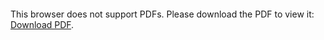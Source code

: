 <object data="christ-in-song/CIS1908pdfs/320.pdf" type="application/pdf" width="100%" height="1024px">
    <embed src="christ-in-song/CIS1908pdfs/320.pdf">
        <p>This browser does not support PDFs. Please download the PDF to view it: <a href="christ-in-song/CIS1908pdfs/320.pdf">Download PDF</a>.</p>
    </embed>
</object>
